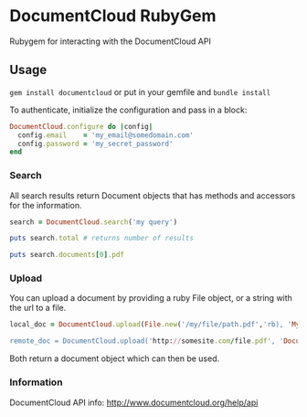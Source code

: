 DocumentCloud RubyGem
=====================

Rubygem for interacting with the DocumentCloud API


## Usage

```gem install documentcloud``` or put in your gemfile and ```bundle install```

To authenticate, initialize the configuration and pass in a block:

``` ruby
DocumentCloud.configure do |config|
  config.email    = 'my_email@somedomain.com'
  config.password = 'my_secret_password'
end
```


### Search

All search results return Document objects that has methods and accessors for the information.

``` ruby
search = DocumentCloud.search('my query')

puts search.total # returns number of results

puts search.documents[0].pdf
```


### Upload

You can upload a document by providing a ruby File object, or a string with the url to a file.

``` ruby
local_doc = DocumentCloud.upload(File.new('/my/file/path.pdf','rb), 'My Document Title')

remote_doc = DocumentCloud.upload('http://somesite.com/file.pdf', 'Document Title')
```

Both return a document object which can then be used.


### Information

DocumentCloud API info: http://www.documentcloud.org/help/api
